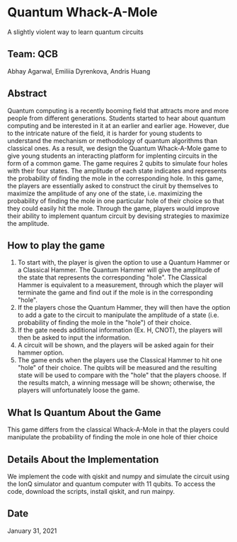 # Quantum Whack-A-Mole
A slightly violent way to learn quantum circuits
## Team: QCB
Abhay Agarwal, Emiliia Dyrenkova, Andris Huang
## Abstract
Quantum computing is a recently booming field that attracts more and more people from different generations. Students started to hear about quantum computing and be interested in it at an earlier and earlier age. However, due to the intricate nature of the field, it is harder for young students to understand the mechanism or methodology of quantum algorithms than classical ones. As a result, we design the Quantum Whack-A-Mole game to give young students an interacting platform for implenting circuits in the form of a common game. The game requires 2 qubits to simulate four holes with their four states. The amplitude of each state indicates and represents the probability of finding the mole in the corresponding hole. In this game, the players are essentially asked to construct the ciruit by themselves to maximize the amplitude of any one of the state, i.e. maximizing the probability of finding the mole in one particular hole of their choice so that they could easily hit the mole. Through the game, players would improve their ability to implement quantum circuit by devising strategies to maximize the amplitude.

## How to play the game
1. To start with, the player is given the option to use a Quantum Hammer or a Classical Hammer. The Quantum Hammer will give the amplitude of the state that represents the corresponding "hole". The Classical Hammer is equivalent to a measurement, through which the player will terminate the game and find out if the mole is in the corresponding "hole".
2. If the players chose the Quantum Hammer, they will then have the option to add a gate to the circuit to manipulate the amplitude of a state (i.e. probability of finding the mole in the "hole") of their choice.
3. If the gate needs additional information (Ex. H, CNOT), the players will then be asked to input the information.
4. A circuit will be shown, and the players will be asked again for their hammer option.
5. The game ends when the players use the Classical Hammer to hit one "hole" of their choice. The quibts will be measured and the resulting state will be used to compare with the "hole" that the players choose. If the results match, a winning message will be shown; otherwise, the players will unfortunately loose the game.

## What Is Quantum About the Game
This game differs from the classical Whack-A-Mole in that the players could manipulate the probability of finding the mole in one hole of thier choice

## Details About the Implementation
We implement the code with qiskit and numpy and simulate the circuit using the IonQ simulator and quantum computer with 11 qubits. To access the code, download the scripts, install qiskit, and run mainpy.
## Date
January 31, 2021
